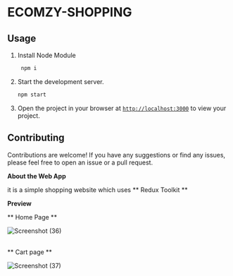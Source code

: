 # ECOMZY-SHOPPING




## Usage

1. Install Node Module
   ```sh
    npm i
    ```

1. Start the development server.
    ```sh
    npm start
    ```
1. Open the project in your browser at [`http://localhost:3000`](http://localhost:3000) to view your project.


## Contributing

Contributions are welcome! If you have any suggestions or find any issues, please feel free to open an issue or a pull request.


**About the Web App**

it is a simple shopping website which uses ** Redux Toolkit ** 

**Preview**

** Home Page **

![Screenshot (36)](https://user-images.githubusercontent.com/88494743/235509777-85cd49f8-b347-44cc-aead-4f6c568cf371.png)
<br/>
<br/>

** Cart page **


![Screenshot (37)](https://user-images.githubusercontent.com/88494743/235509949-d4e26e7f-95ed-4ff9-84f0-52f59ca0e727.png)

